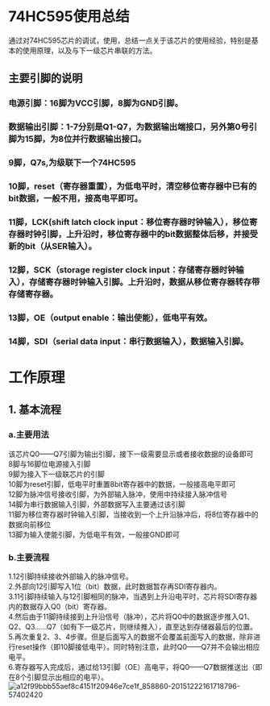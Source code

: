 # 74HC595使用总结
通过对74HC595芯片的调试，使用，总结一点关于该芯片的使用经验，特别是基本的使用原理，以及与下一级芯片串联的方法。
## 主要引脚的说明
### **电源引脚**：16脚为VCC引脚，8脚为GND引脚。
### **数据输出引脚**：1-7分别是Q1-Q7，为数据输出端接口，另外第0号引脚为15脚，为8位并行数据输出接口。
### **9脚**，Q7s,为级联下一个74HC595  
### **10脚**，reset（寄存器重置），为低电平时，清空移位寄存器中已有的bit数据，一般不用，接高电平即可。  
### **11脚**，LCK(shift latch clock input：移位寄存器时钟输入），移位寄存器时钟引脚，上升沿时，移位寄存器中的bit数据整体后移，并接受新的bit（从SER输入）。  
### **12脚**，SCK（storage register clock input：存储寄存器时钟输入），存储寄存器时钟输入引脚。上升沿时，数据从移位寄存器转存带存储寄存器。
### **13脚**，OE（output enable：输出使能），低电平有效。  
### **14脚**，SDI（serial data input：串行数据输入），数据输入引脚。 
# 工作原理
## **1.**  基本流程
### a.主要用法
该芯片Q0——Q7引脚为输出引脚，接下一级需要显示或者接收数据的设备即可  
8脚与16脚位电源接入引脚  
9脚为接入下一级联芯片的引脚  
10脚为reset引脚，低电平时重置8bit寄存器中的数据，一般接高电平即可  
12脚为脉冲信号接收引脚，为外部输入脉冲，使用中持续接入脉冲信号  
14脚为串行数据输入引脚，外部数据写入主要通过该引脚  
11脚为移位寄存器时钟输入引脚，当接收到一个上升沿脉冲后，将8位寄存器中的数据向前移位  
13脚为输入使能引脚，为低电平有效，一般接GND即可  
### b.主要流程
1.12引脚持续接收外部输入的脉冲信号。  
2.外部向12引脚写入1位（bit）数据，此时数据暂存再SDI寄存器内。  
3.11引脚持续输入与12引脚相同的脉冲，当遇到上升沿电平时，芯片将SDI寄存器内的数据存入Q0（bit）寄存器。  
4.然后由于11脚持续接到上升沿信号（脉冲），芯片将Q0中的数据逐步推入Q1、Q2、Q3……Q7（如有下一级芯片，则继续推入），直至达到存储器最后的位置。  
5.再次重复2、3、4步骤。但是后面写入的数据不会覆盖前面写入的数据，除非进行reset操作（即10脚接低电平）。同时特别注意，此时Q0——Q7并不会输出相应电平。  
6.寄存器写入完成后，通过给13引脚（OE）高电平，将Q0——Q7数据推送出（即在8个引脚显示出相应的电平）。
![a12f99bbb55aef8c4151f20946e7ce1f_858860-20151222161718796-57402420](https://user-images.githubusercontent.com/57007273/147762954-21fbbef0-a7ed-444d-bc12-f8fdf3f05ebf.gif)
